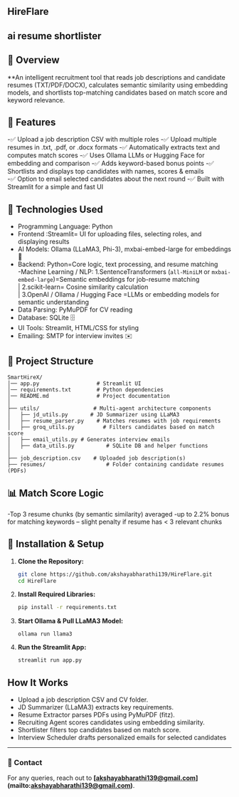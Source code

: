 ## HireFlare
## ai resume shortlister 

## 📌 Overview
**An intelligent recruitment tool that reads job descriptions and candidate resumes (TXT/PDF/DOCX), calculates semantic similarity using embedding models, and shortlists top-matching candidates based on match score and keyword relevance.

## 📌 Features
-✅ Upload a job description CSV with multiple roles
-✅ Upload multiple resumes in .txt, .pdf, or .docx formats
-✅ Automatically extracts text and computes match scores
-✅ Uses Ollama LLMs or Hugging Face for embedding and comparison
-✅ Adds keyword-based bonus points
-✅ Shortlists and displays top candidates with names, scores & emails\
-✅ Option to email selected candidates about the next round
-✅ Built with Streamlit for a simple and fast UI


## 🚀 Technologies Used
- Programming Language: Python 
- Frontend :Streamlit= UI for uploading files, selecting roles, and displaying results 
- AI Models: Ollama (LLaMA3, Phi-3), mxbai-embed-large for embeddings 🤖
- Backend: Python=Core logic, text processing, and resume matching  
-Machine Learning / NLP: 1.SentenceTransformers (`all-MiniLM` or `mxbai-embed-large`)=Semantic embeddings for job-resume matching               
|                        2.scikit-learn= Cosine similarity calculation                             
|                        3.OpenAI / Ollama / Hugging Face =LLMs or embedding models for semantic understanding         
- Data Parsing: PyMuPDF for CV reading
- Database: SQLite 🗄️
- UI Tools: Streamlit, HTML/CSS for styling
- Emailing: SMTP for interview invites ✉️

## 📂 Project Structure
```
SmartHireX/
│── app.py                  # Streamlit UI
│── requirements.txt        # Python dependencies
│── README.md               # Project documentation
│
├── utils/                 # Multi-agent architecture components
│   ├── jd_utils.py       # JD Summarizer using LLaMA3
│   ├── resume_parser.py    # Matches resumes with job requirements
│   ├── groq_utils.py         # Filters candidates based on match score
│   ├── email_utils.py # Generates interview emails
│   ├── data_utils.py          # SQLite DB and helper functions
│
├── job_description.csv    # Uploaded job description(s)
├── resumes/                   # Folder containing candidate resumes (PDFs)
```

## 📊 Match Score Logic
-Top 3 resume chunks (by semantic similarity) averaged
-up to 2.2% bonus for matching keywords
– slight penalty if resume has < 3 relevant chunks



## 🔧 Installation & Setup
1. **Clone the Repository:**
   ```bash
   git clone https://github.com/akshayabharathi139/HireFlare.git
   cd HireFlare
   ```

2. **Install Required Libraries:**
   ```bash
   pip install -r requirements.txt
   ```
3. **Start Ollama & Pull LLaMA3 Model:**
   ```
   ollama run llama3
   ```
4. **Run the Streamlit App:**
   ```bash
   streamlit run app.py
   ```

##  How It Works
- Upload a job description CSV and CV folder.
- JD Summarizer (LLaMA3) extracts key requirements.
- Resume Extractor parses PDFs using PyMuPDF (fitz).
- Recruiting Agent scores candidates using embedding similarity.
- Shortlister filters top candidates based on match score.
- Interview Scheduler drafts personalized emails for selected candidates

---
### 📧 Contact
For any queries, reach out to **[akshayabharathi139@gmail.com](mailto:akshayabharathi139@gmail.com\)**.
